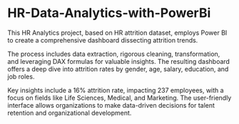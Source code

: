 # HR-Data-Analytics-with-PowerBi

This HR Analytics project, based on HR attrition dataset, employs Power BI to create a comprehensive dashboard dissecting attrition trends.

The process includes data extraction, rigorous cleaning, transformation, and leveraging DAX formulas for valuable insights. The resulting dashboard offers a deep dive into attrition rates by gender, age, salary, education, and job roles. 

Key insights include a 16% attrition rate, impacting 237 employees, with a focus on fields like Life Sciences, Medical, and Marketing. The user-friendly interface allows organizations to make data-driven decisions for talent retention and organizational development.
